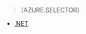 > [AZURE.SELECTOR]
- [.NET](../articles/media-services/media-services-encode-with-premium-workflow.md)

<!---HONumber=Oct15_HO3-->